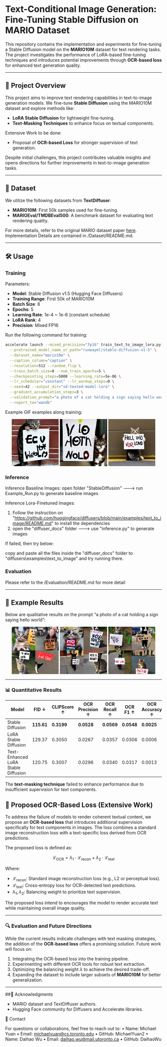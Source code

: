 # Text-Conditional Image Generation: Fine-Tuning Stable Diffusion on MARIO Dataset

This repository contains the implementation and experiments for fine-tuning a Stable Diffusion model on the **MARIO10M** dataset for text rendering tasks. The project investigates the performance of LoRA-based fine-tuning techniques and introduces potential improvements through **OCR-based loss** for enhanced text generation quality.

---

## 🚀 Project Overview

This project aims to improve text rendering capabilities in text-to-image generation models. We fine-tune **Stable Diffusion** using the MARIO10M dataset and explore methods like:
- **LoRA Stable Diffusion** for lightweight fine-tuning.
- **Text-Masking Techniques** to enhance focus on textual components.

Extensive Work to be done:
- Proposal of **OCR-based Loss** for stronger supervision of text generation.

Despite initial challenges, this project contributes valuable insights and opens directions for further improvements in text-to-image generation tasks.

---

## 📁 Dataset

We utilize the following datasets from **TextDiffuser**:
- **MARIO10M**: First 50k samples used for fine-tuning.
- **MARIOEval/TMDBEval500**: A benchmark dataset for evaluating text rendering quality.

For more details, refer to the original MARIO dataset paper [here](https://arxiv.org/abs/2307.09708).
Implementation Details are contained in /Dataset/README.md.

---
## 🛠️ Usage

### Training 

Parameters:
- **Model**: Stable Diffusion v1.5 (Hugging Face Diffusers)
- **Training Range**: First 50k of MARIO10M
- **Batch Size**: 8
- **Epochs**: 5
- **Learning Rate**: 1e-4 ~ 1e-6 (constant schedule)
- **LoRA Rank**: 4
- **Precision**: Mixed FP16
  
Run the following command for training:
```bash
accelerate launch --mixed_precision="fp16" train_text_to_image_lora.py \
  --pretrained_model_name_or_path="runwayml/stable-diffusion-v1-5" \
  --dataset_name="mario10m" \
  --caption_column="caption" \
  --resolution=512 --random_flip \
  --train_batch_size=8 --num_train_epochs=5 \
  --checkpointing_steps=5000 --learning_rate=5e-06 \
  --lr_scheduler="constant" --lr_warmup_steps=0 \
  --seed=42 --output_dir="sd-texted-model-lora" \
  --gradient_accumulation_steps=3 \
  --validation_prompt="a photo of a cat holding a sign saying hello world" \
  --report_to="wandb"
```

Example GIF examples along training:
<p align="center">
    <img src="gif_images/ezgif.com-animated-gif-maker.gif" width="30%">
    <img src="gif_images/ezgif.com-animated-gif-maker (1).gif" width="30%">
    <img src="gif_images/ezgif.com-animated-gif-maker (2).gif" width="30%">
</p>

### Inference
Inference Baseline Images:
open folder "StableDiffusion" ---> run Example_Run.py to generate baseline images

Inference Lora-Finetuned Images:
1. Follow the instruction on "https://github.com/huggingface/diffusers/blob/main/examples/text_to_image/README.md" to install the dependencies
2. open the "diffuser_docs" folder ---> use "inference.py" to generate images

If failed, then try below:

copy and paste all the files inside the "diffuser_docs" folder to "diffusers\examples\text_to_image" and try running there.

### Evaluation
Please refer to the /Evaluation/README.md for more detail

---

## 📸 Example Results
Below are qualitative results on the prompt “a photo of a cat holding a sign saying hello world”:
<p align="center">
    <img src="assets/baseline.jpg" alt="Stable Diffusion" width="30%">
    <img src="assets/lora.jpg" alt="LoRA Stable Diffusion" width="30%">
    <img src="assets/enhanced_lora.jpg" alt="Text-Enhanced LoRA" width="30%">
</p>

---

### 📊 Quantitative Results

| Model                          | FID ↓       | CLIPScore ↑ | OCR Precision ↑ | OCR Recall ↑ | OCR F1 ↑ | OCR Accuracy ↑ |
|--------------------------------|-------------|------------|-----------------|--------------|----------|----------------|
| Stable Diffusion               | **115.61**  | **0.3199** | **0.0528**      | **0.0569**   | **0.0548** | **0.0025**      |
| LoRA Stable Diffusion          | 129.37      | 0.3050     | 0.0267          | 0.0357       | 0.0306   | 0.0006         |
| Text-Enhanced LoRA Stable Diffusion | 120.75  | 0.3007     | 0.0296          | 0.0340       | 0.0317   | 0.0013         |

The **text-masking technique** failed to enhance performance due to insufficient supervision for text components.


## 🧪 Proposed OCR-Based Loss (Extensive Work)

To address the failure of models to render coherent textual content, we propose an **OCR-based loss** that introduces additional supervision specifically for text components in images. The loss combines a standard image reconstruction loss with a text-specific loss derived from OCR predictions.

The proposed loss is defined as:

```math
\mathcal{L}_{\text{OCR}} = \lambda_1 \cdot \mathcal{L}_{\text{recon}} + \lambda_2 \cdot \mathcal{L}_{\text{text}}
```

Where:
- $\mathcal{L}_{\text{recon}}$: Standard image reconstruction loss (e.g., L2 or perceptual loss).
- $\mathcal{L}_{\text{text}}$: Cross-entropy loss for OCR-detected text predictions.
- $\lambda_1, \lambda_2$: Balancing weight to prioritize text supervision.

The proposed loss intend to encourages the model to render accurate text while maintaining overall image quality.

---

### 🔍 Evaluation and Future Directions

While the current results indicate challenges with text masking strategies, the addition of the **OCR-based loss** offers a promising solution. Future work will focus on:
1. Integrating the OCR-based loss into the training pipeline.
2. Experimenting with different OCR tools for robust text extraction.
3. Optimizing the balancing weight $\lambda$ to achieve the desired trade-off.
4. Expanding the dataset to include larger subsets of **MARIO10M** for better generalization.

---

##🤝 Acknowledgments
- MARIO dataset and TextDiffuser authors.
- Hugging Face community for Diffusers and Accelerate libraries.

📨 Contact

For questions or collaborations, feel free to reach out to:
	•	Name: Michael Yuan
	•	Email: michaelyuan@cs.toronto.edu
	•	GitHub: MichaelYuan2
	•	Name: Daihao Wu
	•	Email: daihao.wu@mail.utoronto.ca
	•	GitHub: DaihaoWu


